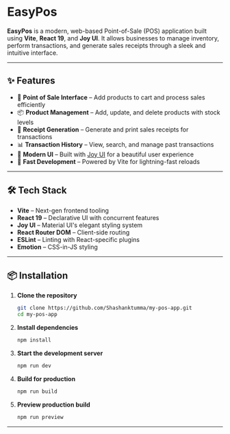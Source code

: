 # EasyPos

**EasyPos** is a modern, web-based Point-of-Sale (POS) application built using **Vite**, **React 19**, and **Joy UI**. It allows businesses to manage inventory, perform transactions, and generate sales receipts through a sleek and intuitive interface.

---

## ✨ Features

- 🛒 **Point of Sale Interface** – Add products to cart and process sales efficiently
- 📦 **Product Management** – Add, update, and delete products with stock levels
- 📄 **Receipt Generation** – Generate and print sales receipts for transactions
- 📊 **Transaction History** – View, search, and manage past transactions
- 🎨 **Modern UI** – Built with [Joy UI](https://mui.com/joy-ui/getting-started/overview/) for a beautiful user experience
- 🚀 **Fast Development** – Powered by Vite for lightning-fast reloads

---

## 🛠 Tech Stack

- **Vite** – Next-gen frontend tooling
- **React 19** – Declarative UI with concurrent features
- **Joy UI** – Material UI's elegant styling system
- **React Router DOM** – Client-side routing
- **ESLint** – Linting with React-specific plugins
- **Emotion** – CSS-in-JS styling

---

## 📦 Installation

1. **Clone the repository**
   ```bash
   git clone https://github.com/Shashanktumma/my-pos-app.git
   cd my-pos-app
   ```

2. **Install dependencies**
   ```bash
   npm install
   ```

3. **Start the development server**
   ```bash
   npm run dev
   ```

4. **Build for production**
   ```bash
   npm run build
   ```

5. **Preview production build**
   ```bash
   npm run preview
   ```

---

